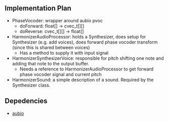 ## Implementation Plan
- PhaseVocoder: wrapper around aubio pvoc
  - doForward: float[] -> cvec_t[][]
  - doReverse: cvec_t[][] -> float[]
- HarmonizerAudioProcessor: holds a Synthesizer, does setup for Synthesizer (e.g.
  add voices), does forward phase vocoder transform (since this is shared
  between voices)
  - Has a method to supply it with input signal
- HarmonizerSynthesizerVoice: responsible for pitch shifting one note and
  adding that note to the output buffer.
  - Needs a reference to HarmonizerAudioProcessor to get forward phase vocoder
    signal and current pitch
- HarmonizerSound: a simple description of a sound. Required by the Synthesizer
  class.

## Depedencies
- [aubio](https://aubio.org/)
